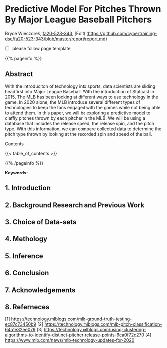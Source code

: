 # Predictive Model For Pitches Thrown By Major League Baseball Pitchers

Bryce Wieczorek, [fa20-523-343](https://github.com/cybertraining-dsc/fa20-523-343), [Edit] 
(https://github.com/cybertraining-dsc/fa20-523-343/blob/master/report/report.md)

- [ ] please follow page template

{{% pageinfo %}}

## Abstract
With the introduciton of technology into sports, data scientists are sliding headfirst into Major League Baseball. With the introduction of Statcast in 2015, The MLB has been looking at different ways to use technology in the game. In 2020 alone, the MLB introduce several different types of technologies to keep the fans engaged with the games while not being able to attend them. In this paper, we will be exploring a predictive model to claffiy pitches thrown by each pitcher in the MLB. We will be using a database that includes the release speed, the release spin, and the pitch type. With this information, we can compare collected data to determine the pitch type thrown by looking at the recorded spin and speed of the ball.


Contents

{{< table_of_contents >}}

{{% /pageinfo %}}

**Keywords:** 


## 1. Introduction 


## 2. Background Research and Previous Work




## 3. Choice of Data-sets



## 4. Methology

## 5. Inference



## 6. Conclusion

## 7. Acknowledgements

## 8. Referneces
[1] https://technology.mlblogs.com/mlb-ground-truth-testing-ec87c73450b9
[2] https://technology.mlblogs.com/mlb-pitch-classification-64a1e32ee079
[3] https://technology.mlblogs.com/using-clustering-algorithms-to-identify-distinct-pitcher-release-points-6ca0f72c270
[4] https://www.mlb.com/news/mlb-technology-updates-for-2020

